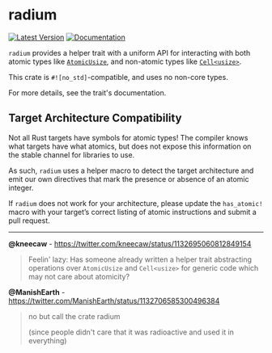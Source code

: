 # radium

[![Latest Version](https://img.shields.io/crates/v/radium.svg)](https://crates.io/crates/radium)
[![Documentation](https://docs.rs/radium/badge.svg)](https://docs.rs/radium)

`radium` provides a helper trait with a uniform API for interacting with both
atomic types like [`AtomicUsize`], and non-atomic types like [`Cell<usize>`].

This crate is `#![no_std]`-compatible, and uses no non-core types.

For more details, see the trait's documentation.

[`AtomicUsize`]: https://doc.rust-lang.org/core/sync/atomic/struct.AtomicUsize.html
[`Cell<usize>`]: https://doc.rust-lang.org/core/cell/struct.Cell.html

## Target Architecture Compatibility

Not all Rust targets have symbols for atomic types! The compiler knows what
targets have what atomics, but does not expose this information on the stable
channel for libraries to use.

As such, `radium` uses a helper macro to detect the target architecture and emit
our own directives that mark the presence or absence of an atomic integer.

If `radium` does not work for your architecture, please update the `has_atomic!`
macro with your target’s correct listing of atomic instructions and submit a
pull request.

---

**@kneecaw** - <https://twitter.com/kneecaw/status/1132695060812849154>
> Feelin' lazy: Has someone already written a helper trait abstracting
> operations over `AtomicUsize` and `Cell<usize>` for generic code which may
> not care about atomicity?

**@ManishEarth** - <https://twitter.com/ManishEarth/status/1132706585300496384>
> no but call the crate radium
>
> (since people didn't care that it was radioactive and used it in everything)
